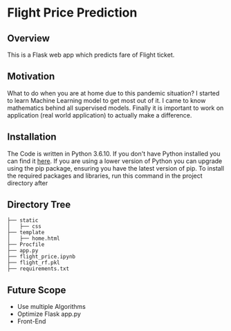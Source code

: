 # **Flight Price Prediction**


## Overview
This is a Flask web app which predicts fare of Flight ticket.

## Motivation
What to do when you are at home due to this pandemic situation? I started to learn Machine Learning model to get most out of it. I came to know mathematics behind all supervised models. Finally it is important to work on application (real world application) to actually make a difference.

## Installation
The Code is written in Python 3.6.10. If you don't have Python installed you can find it [here](https://www.python.org/downloads/). If you are using a lower version of Python you can upgrade using the pip package, ensuring you have the latest version of pip. To install the required packages and libraries, run this command in the project directory after 

## Directory Tree 
```
├── static 
│   ├── css
├── template
│   ├── home.html
├── Procfile
├── app.py
├── flight_price.ipynb
├── flight_rf.pkl
├── requirements.txt
```

## Future Scope

* Use multiple Algorithms
* Optimize Flask app.py
* Front-End 
